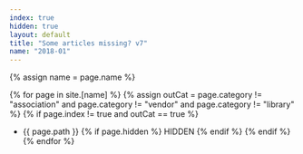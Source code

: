```yaml
---
index: true
hidden: true
layout: default
title: "Some articles missing? v7"
name: "2018-01"
---
```


{% assign name = page.name %}

{% for page in site.[name] %}
{% assign outCat = page.category != "association" and page.category != "vendor" and page.category != "library" %}
{% if page.index != true and outCat == true %}
* {{ page.path }} {% if page.hidden %} HIDDEN {% endif %}
{% endif %}
{% endfor %}
